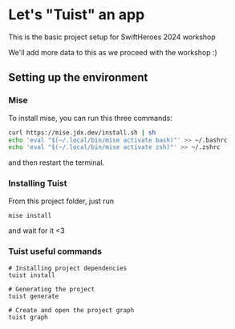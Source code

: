 # Let's "Tuist" an app

This is the basic project setup for SwiftHeroes 2024 workshop

We'll add more data to this as we proceed with the workshop :)

## Setting up the environment

### Mise

To install mise, you can run this three commands:

```bash
curl https://mise.jdx.dev/install.sh | sh
echo 'eval "$(~/.local/bin/mise activate bash)"' >> ~/.bashrc
echo 'eval "$(~/.local/bin/mise activate zsh)"' >> ~/.zshrc
```

and then restart the terminal.

### Installing Tuist

From this project folder, just run 

```bash
mise install
```

and wait for it <3

### Tuist useful commands

```
# Installing project dependencies
tuist install 

# Generating the project
tuist generate

# Create and open the project graph
tuist graph
```